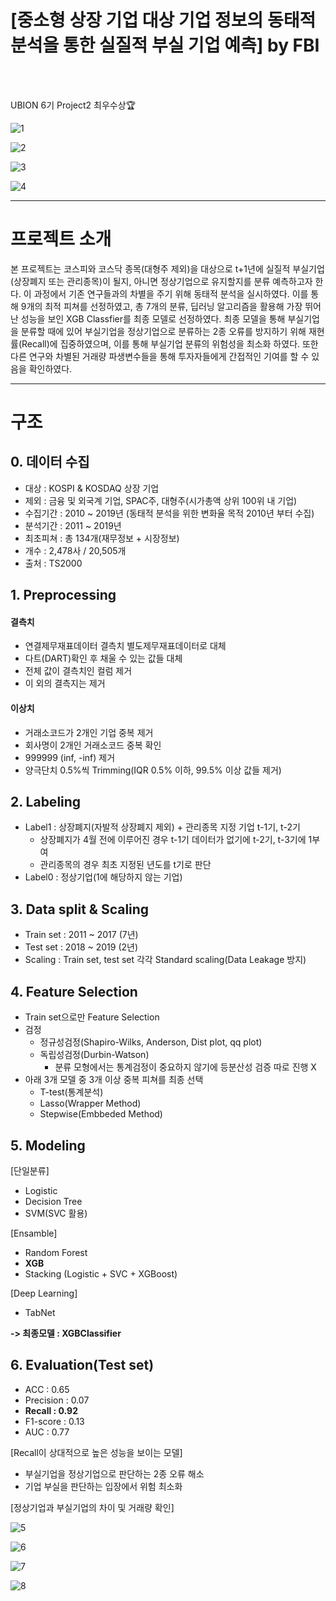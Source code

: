 # [중소형 상장 기업 대상 기업 정보의 동태적 분석을 통한 실질적 부실 기업 예측] by FBI
<br><br>

UBION 6기 Project2 최우수상🏆

![1](https://user-images.githubusercontent.com/124761683/236612569-c23585e4-316e-4ebf-a551-68f28b5fdf7c.JPG)

![2](https://user-images.githubusercontent.com/124761683/236612584-e07de9c6-3135-47a9-ab33-36511c977a97.JPG)

![3](https://user-images.githubusercontent.com/124761683/236612588-562d13ec-76f9-4701-9892-4f70ecae1a69.JPG)

![4](https://user-images.githubusercontent.com/124761683/236612593-991a1a6d-ff09-4a46-a6a3-6e5eb75560c4.JPG)


---
# **프로젝트 소개**
 본 프로젝트는 코스피와 코스닥 종목(대형주 제외)을 대상으로 t+1년에 실질적 부실기업(상장폐지 또는 관리종목)이 될지, 아니면 정상기업으로 유지할지를 분류 예측하고자 한다. 이 과정에서 기존 연구들과의 차별을 주기 위해 동태적 분석을 실시하였다. 이를 통해 9개의 최적 피쳐를 선정하였고, 총 7개의 분류, 딥러닝 알고리즘을 활용해 가장 뛰어난 성능을 보인 XGB Classfier를 최종 모델로 선정하였다. 최종 모델을 통해 부실기업을 분류할 때에 있어 부실기업을 정상기업으로 분류하는 2종 오류를 방지하기 위해 재현률(Recall)에 집중하였으며, 이를 통해 부실기업 분류의 위험성을 최소화 하였다. 또한 다른 연구와 차별된 거래량 파생변수들을 통해 투자자들에게 간접적인 기여를 할 수 있음을 확인하였다.

---
# **구조**


## **0. 데이터 수집**
- 대상 : KOSPI & KOSDAQ 상장 기업
- 제외 : 금융 및 외국계 기업, SPAC주, 대형주(시가총액 상위 100위 내 기업)
- 수집기간 : 2010 ~ 2019년 (동태적 분석을 위한 변화율 목적 2010년 부터 수집)
- 분석기간 : 2011 ~ 2019년 
- 최초피쳐 : 총 134개(재무정보 + 시장정보)
- 개수 : 2,478사 / 20,505개
- 출처 : TS2000

## **1. Preprocessing**
#### 결측치
- 연결제무재표데이터 결측치 별도제무재표데이터로 대체
- 다트(DART)확인 후 채울 수 있는 값들 대체
- 전체 값이 결측치인 컬럼 제거
- 이 외의 결측지는 제거

#### 이상치
- 거래소코드가 2개인 기업 중복 제거
- 회사명이 2개인 거래소코드 중복 확인
- 999999 (inf, -inf) 제거
- 양극단치 0.5%씩 Trimming(IQR 0.5% 이하, 99.5% 이상 값들 제거)

## 2. Labeling
- Label1 : 상장폐지(자발적 상장폐지 제외) + 관리종목 지정 기업 t-1기, t-2기
  * 상장폐지가 4월 전에 이루어진 경우 t-1기 데이터가 없기에 t-2기, t-3기에 1부여
  * 관리종목의 경우 최초 지정된 년도를 t기로 판단
- Label0 : 정상기업(1에 해당하지 않는 기업)

## 3. Data split & Scaling
- Train set : 2011 ~ 2017 (7년)
- Test set : 2018 ~ 2019 (2년)
- Scaling : Train set, test set 각각 Standard scaling(Data Leakage 방지)

## 4. Feature Selection
- Train set으로만 Feature Selection
- 검정
  - 정규성검정(Shapiro-Wilks, Anderson, Dist plot, qq plot)
  - 독립성검정(Durbin-Watson)
    - 분류 모형에서는 통계검정이 중요하지 않기에 등분산성 검증 따로 진행 X
- 아래 3개 모델 중 3개 이상 중복 피쳐를 최종 선택
  - T-test(통계분석)
  - Lasso(Wrapper Method)
  - Stepwise(Embbeded Method)

## 5. Modeling

[단일분류]
- Logistic
- Decision Tree
- SVM(SVC 활용)

[Ensamble]
- Random Forest
- **XGB**
- Stacking (Logistic + SVC + XGBoost)

[Deep Learning]
- TabNet

**-> 최종모델 : XGBClassifier**


## 6. Evaluation(Test set)
- ACC : 0.65
- Precision : 0.07
- **Recall : 0.92**
- F1-score : 0.13
- AUC : 0.77

[Recall이 상대적으로 높은 성능을 보이는 모델]
- 부실기업을 정상기업으로 판단하는 2종 오류 해소
- 기업 부실을 판단하는 입장에서 위험 최소화

[정상기업과 부실기업의 차이 및 거래량 확인]

![5](https://user-images.githubusercontent.com/124761683/236614634-29462555-8d7c-40e3-89a3-4f07ed6330db.JPG)

![6](https://user-images.githubusercontent.com/124761683/236614642-3009744e-f775-4ca5-953b-2024d7bf38f5.JPG)

![7](https://user-images.githubusercontent.com/124761683/236614647-f1a0726e-d920-4df3-b0c5-34d5ce3e6484.JPG)

![8](https://user-images.githubusercontent.com/124761683/236614649-2f9b0d4d-1713-4c02-b5c8-284f1c19c8c8.JPG)


